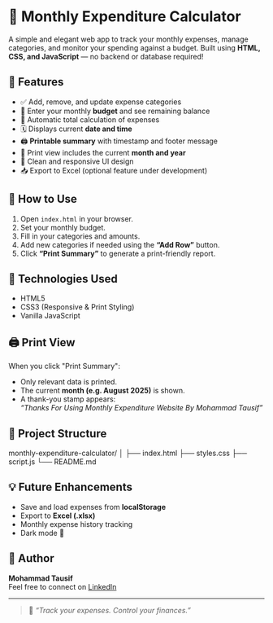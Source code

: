 # 🧾 Monthly Expenditure Calculator

A simple and elegant web app to track your monthly expenses, manage categories, and monitor your spending against a budget. Built using **HTML, CSS, and JavaScript** — no backend or database required!

## 🌟 Features

- ✅ Add, remove, and update expense categories
- 💸 Enter your monthly **budget** and see remaining balance
- 🧮 Automatic total calculation of expenses
- 🗓️ Displays current **date and time**
- 🖨️ **Printable summary** with timestamp and footer message
- 📅 Print view includes the current **month and year**
- 🧼 Clean and responsive UI design
- 📥 Export to Excel (optional feature under development)

## 🔧 How to Use

1. Open `index.html` in your browser.
2. Set your monthly budget.
3. Fill in your categories and amounts.
4. Add new categories if needed using the **“Add Row”** button.
5. Click **“Print Summary”** to generate a print-friendly report.

## 📌 Technologies Used

- HTML5
- CSS3 (Responsive & Print Styling)
- Vanilla JavaScript

## 🖨️ Print View

When you click "Print Summary":
- Only relevant data is printed.
- The current **month (e.g. August 2025)** is shown.
- A thank-you stamp appears:  
  _“Thanks For Using Monthly Expenditure Website By Mohammad Tausif”_


## 📁 Project Structure
monthly-expenditure-calculator/
│
├── index.html
├── styles.css
├── script.js
└── README.md


## 💡 Future Enhancements

- Save and load expenses from **localStorage**
- Export to **Excel (.xlsx)**
- Monthly expense history tracking
- Dark mode 🌙

## 🙌 Author

**Mohammad Tausif**  
Feel free to connect on [LinkedIn](https://www.linkedin.com/in/mohammadtausif07/)

---

> 🧠 _“Track your expenses. Control your finances.”_


